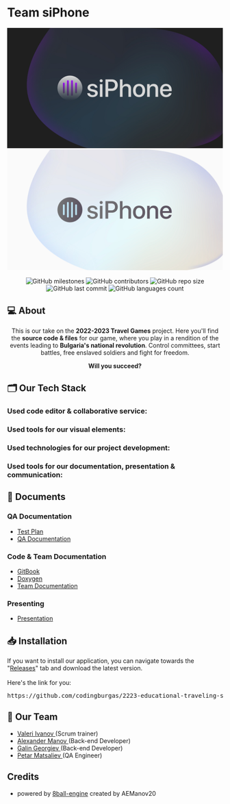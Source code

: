 
# Team siPhone

<p align="center">
    <img src="docs/repo/banners/banner-dark.jpg#gh-dark-mode-only"/>
    <img src="docs/repo/banners/banner-light.jpg#gh-light-mode-only"/>
</p>

<p align = "center">
    <img alt="GitHub milestones" src="https://img.shields.io/github/milestones/all/codingburgas/2223-educational-traveling-sifon?style=flat-square">
    <img alt="GitHub contributors" src="https://img.shields.io/github/contributors/codingburgas/2223-educational-traveling-sifon?style=flat-square">
    <img alt="GitHub repo size" src="https://img.shields.io/github/repo-size/codingburgas/2223-educational-traveling-sifon?style=flat-square">
    <img alt="GitHub last commit" src="https://img.shields.io/github/last-commit/codingburgas/2223-educational-traveling-sifon?style=flat-square">
    <img alt="GitHub languages count"src="https://img.shields.io/github/languages/count/codingburgas/2223-educational-traveling-sifon?style=flat-square">
<br>

## 💻 About
<p align="center">This is our take on the <b>2022-2023 Travel Games</b> project. Here you'll find the <b>source code & files</b> for our game, where you play in a rendition of the events leading to <b>Bulgaria's national revolution</b>. Control committees, start battles, free enslaved soldiers and fight for freedom.</p>
<p align="center"><b>Will you succeed?</b></p>

## 🗂️ Our Tech Stack
### Used code editor & collaborative service:
<p align="left">

</p>

### Used tools for our visual elements:
<p align="left">

</p>

### Used technologies for our project development:
<p align="left">

</p>

### Used tools for our documentation, presentation & communication:
<p align="left">

</p>

## 📄 Documents
### QA Documentation
  - [Test Plan]()
  - [QA Documentation]()

### Code & Team Documentation
  - [GitBook]()
  - [Doxygen]()
  - [Team Documentation]()

### Presenting
  - [Presentation]()

## 📥 Installation

If you want to install our application, you can navigate towards the "<a href="https://github.com/codingburgas/2223-educational-traveling-sifon/releases">Releases</a>" tab and download the latest version. <br><br>
Here's the link for you:
<pre>https://github.com/codingburgas/2223-educational-traveling-sifon/releases</pre>

## 🧒 Our Team

- <a href = "https://github.com/VTIvanov20"> Valeri Ivanov </a> (Scrum trainer)
- <a href = "https://github.com/AEManov20"> Alexander Manov </a> (Back-end Developer)
- <a href = "https://github.com/GGGeorgiev20"> Galin Georgiev </a> (Back-end Developer)
- <a href = "https://github.com/PDMatsaliev20"> Petar Matsaliev </a> (QA Engineer)


## Credits
- powered by [8ball-engine](https://github.com/TheBrightSide/codename-8ball-engine) created by AEManov20
